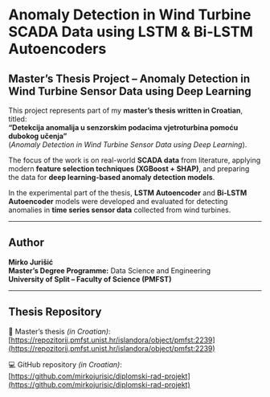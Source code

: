 # Anomaly Detection in Wind Turbine SCADA Data using LSTM & Bi-LSTM Autoencoders

## Master’s Thesis Project – Anomaly Detection in Wind Turbine Sensor Data using Deep Learning

This project represents part of my **master’s thesis written in Croatian**, titled:  
**“Detekcija anomalija u senzorskim podacima vjetroturbina pomoću dubokog učenja”**  
(*Anomaly Detection in Wind Turbine Sensor Data using Deep Learning*).

The focus of the work is on real-world **SCADA data** from literature, applying modern **feature selection techniques (XGBoost + SHAP)**, and preparing the data for **deep learning-based anomaly detection models**.

In the experimental part of the thesis, **LSTM Autoencoder** and **Bi-LSTM Autoencoder** models were developed and evaluated for detecting anomalies in **time series sensor data** collected from wind turbines.

---

## Author
**Mirko Jurišić**  
**Master’s Degree Programme:** Data Science and Engineering  
**University of Split – Faculty of Science (PMFST)**  

---

## Thesis Repository
📄 Master’s thesis *(in Croatian)*:  
[https://repozitorij.pmfst.unist.hr/islandora/object/pmfst:2239](https://repozitorij.pmfst.unist.hr/islandora/object/pmfst:2239)

💻 GitHub repository *(in Croatian)*:  
[https://github.com/mirkojurisic/diplomski-rad-projekt](https://github.com/mirkojurisic/diplomski-rad-projekt)

